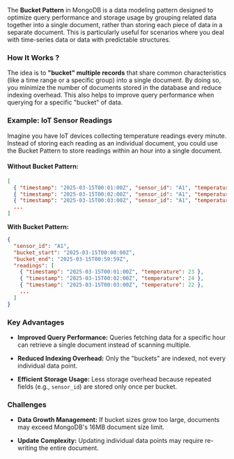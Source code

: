 
The **Bucket Pattern** in MongoDB is a data modeling pattern designed to optimize query performance and storage usage by grouping related data together into a single document, rather than storing each piece of data in a separate document. This is particularly useful for scenarios where you deal with time-series data or data with predictable structures.

### How It Works ?

The idea is to **"bucket" multiple records** that share common characteristics (like a time range or a specific group) into a single document. By doing so, you minimize the number of documents stored in the database and reduce indexing overhead. This also helps to improve query performance when querying for a specific "bucket" of data.

### Example: IoT Sensor Readings

Imagine you have IoT devices collecting temperature readings every minute. Instead of storing each reading as an individual document, you could use the Bucket Pattern to store readings within an hour into a single document.

#### Without Bucket Pattern:

```json
[
  { "timestamp": "2025-03-15T00:01:00Z", "sensor_id": "A1", "temperature": 23 },
  { "timestamp": "2025-03-15T00:02:00Z", "sensor_id": "A1", "temperature": 24 },
  { "timestamp": "2025-03-15T00:03:00Z", "sensor_id": "A1", "temperature": 22 },
  ...
]
```

**With Bucket Pattern:**

```json
{
  "sensor_id": "A1",
  "bucket_start": "2025-03-15T00:00:00Z",
  "bucket_end": "2025-03-15T00:59:59Z",
  "readings": [
    { "timestamp": "2025-03-15T00:01:00Z", "temperature": 23 },
    { "timestamp": "2025-03-15T00:02:00Z", "temperature": 24 },
    { "timestamp": "2025-03-15T00:03:00Z", "temperature": 22 },
    ...
  ]
}
```

### Key Advantages

- **Improved Query Performance:** Queries fetching data for a specific hour can retrieve a single document instead of scanning multiple.

- **Reduced Indexing Overhead:** Only the "buckets" are indexed, not every individual data point.

- **Efficient Storage Usage:** Less storage overhead because repeated fields (e.g., `sensor_id`) are stored only once per bucket.

### Challenges

- **Data Growth Management:** If bucket sizes grow too large, documents may exceed MongoDB's 16MB document size limit.

- **Update Complexity:** Updating individual data points may require re-writing the entire document.